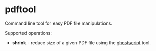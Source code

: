 # pdftool

Command line tool for easy PDF file manipulations.

Supported operations:
- **shrink** - reduce size of a given PDF file using the [ghostscript](https://www.ghostscript.com) tool.